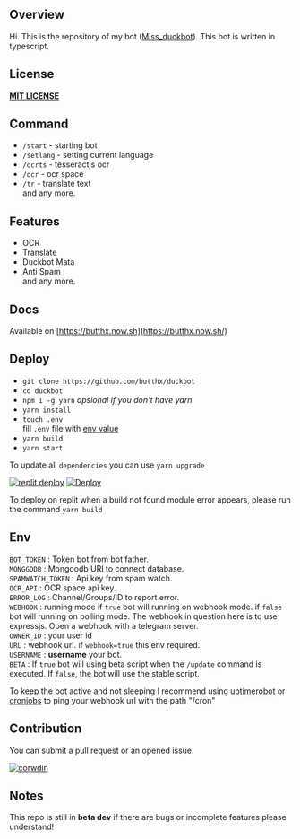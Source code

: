 ## Overview
Hi. This is the repository of my bot ([Miss_duckbot](https://t.me/miss_duckbot)). This bot is written in typescript.
## License
[**MIT LICENSE**](/LICENSE)
## Command
- `/start` - starting bot  
- `/setlang` - setting current language  
- `/ocrts` - tesseractjs ocr  
- `/ocr` - ocr space  
- `/tr` - translate text  
and any more.  
## Features
- OCR  
- Translate  
- Duckbot Mata  
- Anti Spam  
and any more.  
## Docs
Available on [https://butthx.now.sh](https://butthx.now.sh/)
## Deploy
- `git clone https://github.com/butthx/duckbot`  
- `cd duckbot`  
- `npm i -g yarn` _opsional if you don't have yarn_  
- `yarn install`  
- `touch .env`  
fill `.env` file with [env value](#env)  
- `yarn build`  
- `yarn start`  

To update all `dependencies` you can use `yarn upgrade`

[![replit deploy](https://replit.com/badge/github/butthx/duckbot)](https://repl.it/github/butthx/duckbot)
[![Deploy](https://www.herokucdn.com/deploy/button.svg)](https://heroku.com/deploy?template=https://github.com/butthx/duckbot)

To deploy on replit when a build not found module error appears, please run the command `yarn build`

## Env
`BOT_TOKEN` : Token bot from bot father.  
`MONGGODB` : Mongoodb URI to connect database.  
`SPAMWATCH_TOKEN` : Api key from spam watch.  
`OCR_API` : OCR space api key.  
`ERROR_LOG` : Channel/Groups/ID to report error.  
`WEBHOOK` : running mode if `true` bot will running on webhook mode. if `false` bot will running on polling mode. The webhook in question here is to use expressjs. Open a webhook with a telegram server.  
`OWNER_ID` : your user id  
`URL` : webhook url. if `webhook=true` this env required.  
`USERNAME` : **username** your bot.  
`BETA` : If `true` bot will using beta script when the `/update` command is executed. If `false`, the bot will use the stable script.  
  
To keep the bot active and not sleeping I recommend using [uptimerobot](https://uptimerobot.com/) or [cronjobs](https://cron-job.org/) to ping your webhook url with the path "/cron"
  
## Contribution
You can submit a pull request or an opened issue.


[![corwdin](https://img.shields.io/badge/Translate%20This%20Bot-success.svg?style=flat-square&logo=crowdin)](https://crowdin.com/project/missduckbot)

## Notes
This repo is still in **beta dev** if there are bugs or incomplete features please understand!
